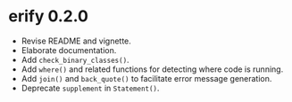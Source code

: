 # erify 0.2.0

* Revise README and vignette.
* Elaborate documentation.
* Add `check_binary_classes()`.
* Add `where()` and related functions for detecting where code is running.
* Add `join()` and `back_quote()` to facilitate error message generation.
* Deprecate `supplement` in `Statement()`.
